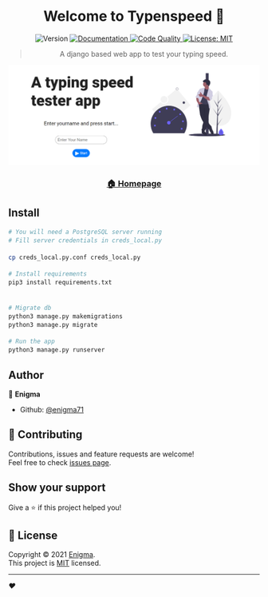 <h1 align="center">Welcome to Typenspeed 👋</h1>
<div align="center">
<p>
  <img alt="Version" src="https://img.shields.io/badge/version-r1-blue.svg?cacheSeconds=2592000" />
  <a href="https://github.com/enigma71/type-n-speed/blob/main/README.md" target="_blank">
    <img alt="Documentation" src="https://img.shields.io/badge/documentation-yes-brightgreen.svg" />
  </a>
    <a href="#" target="_blank">
    <img alt="Code Quality" src="https://www.code-inspector.com/project/20596/status/svg" />
  </a>
  <a href="https://github.com/enigma71/type-n-speed/blob/main/LICENSE" target="_blank">
    <img alt="License: MIT" src="https://img.shields.io/badge/License-MIT-yellow.svg" />
  </a>
</p>

> A django based web app to test your typing speed.

<img src="./typenspeed/static/img/preview_md.png" width="600" alt="Preview">

</div>

<h3 align="center"><a href="https://typenspeed.ml" target="_blank">🏠 Homepage</a></h3>


## Install
```sh
# You will need a PostgreSQL server running
# Fill server credentials in creds_local.py

cp creds_local.py.conf creds_local.py

# Install requirements
pip3 install requirements.txt


# Migrate db
python3 manage.py makemigrations
python3 manage.py migrate

# Run the app
python3 manage.py runserver

```

## Author

👤 **Enigma**

* Github: [@enigma71](https://github.com/enigma71)

## 🤝 Contributing

Contributions, issues and feature requests are welcome!<br />Feel free to check [issues page](https://github.com/enigma71/type-n-speed/issues). 

## Show your support

Give a ⭐️ if this project helped you!

## 📝 License

Copyright © 2021 [Enigma](https://github.com/enigma71).<br />
This project is [MIT](https://github.com/enigma71/type-n-speed/blob/main/LICENSE) licensed.

***
_❤️_